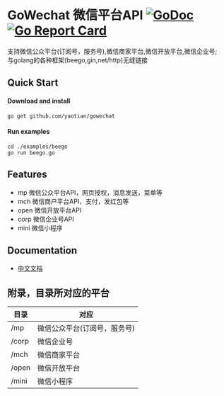 # GoWechat 微信平台API  [![GoDoc](http://godoc.org/github.com/yaotian/gowechat?status.svg)](http://godoc.org/github.com/yaotian/gowechat)  [![Go Report Card](https://goreportcard.com/badge/github.com/yaotian/gowechat)](https://goreportcard.com/report/github.com/yaotian/gowechat)

支持微信公众平台(订阅号，服务号),微信商家平台,微信开放平台,微信企业号;  
与golang的各种框架(beego,gin,net/http)无缝链接

## Quick Start

#### Download and install
    go get github.com/yaotian/gowechat

#### Run examples
    cd ./examples/beego
    go run beego.go

## Features
* mp 微信公众平台API，网页授权，消息发送，菜单等
* mch 微信商户平台API，支付，发红包等
* open 微信开放平台API
* corp 微信企业号API
* mini 微信小程序

## Documentation
* [中文文档](https://yaotian.github.io/gowechat/doc.html)

## 附录，目录所对应的平台

目录| 对应 |
----|------|
/mp | 微信公众平台(订阅号，服务号)  |
/corp | 微信企业号  |
/mch | 微信商家平台  |
/open| 微信开放平台|
/mini| 微信小程序|
